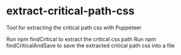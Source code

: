 # extract-critical-path-css
Tool for extracting the critical path css with Puppeteer

Run npm findCritical to extract the critical css path
Run npm findCriticalAndSave to save the extracted critical path css into a file
